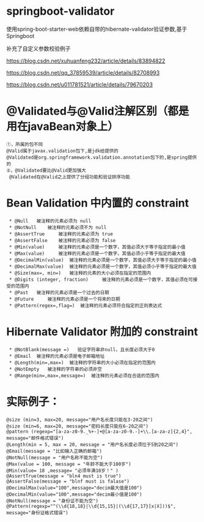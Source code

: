 # springboot-validator
使用spring-boot-starter-web依赖自带的hibernate-validator验证参数,基于Springboot

补充了自定义参数校验例子

https://blog.csdn.net/xuhuanfeng232/article/details/83894822

https://blog.csdn.net/qq_37859539/article/details/82708993

https://blog.csdn.net/u011781521/article/details/79670203


  
# @Validated与@Valid注解区别（都是用在javaBean对象上）
	①，所属的包不同
	@Valid属于javax.validation包下,是jdk给提供的
	@Validated是org.springframework.validation.annotation包下的,是spring提供的
	②，@Validated要比@Valid更加强大
     @Validated在@Valid之上提供了分组功能和验证排序功能
     
# Bean Validation 中内置的 constraint       
     * @Null   被注释的元素必须为 null       
     * @NotNull    被注释的元素必须不为 null       
     * @AssertTrue     被注释的元素必须为 true       
     * @AssertFalse    被注释的元素必须为 false       
     * @Min(value)     被注释的元素必须是一个数字，其值必须大于等于指定的最小值       
     * @Max(value)     被注释的元素必须是一个数字，其值必须小于等于指定的最大值       
     * @DecimalMin(value)  被注释的元素必须是一个数字，其值必须大于等于指定的最小值       
     * @DecimalMax(value)  被注释的元素必须是一个数字，其值必须小于等于指定的最大值       
     * @Size(max=, min=)   被注释的元素的大小必须在指定的范围内       
     * @Digits (integer, fraction)     被注释的元素必须是一个数字，其值必须在可接受的范围内       
     * @Past   被注释的元素必须是一个过去的日期       
     * @Future     被注释的元素必须是一个将来的日期       
     * @Pattern(regex=,flag=)  被注释的元素必须符合指定的正则表达式       
# Hibernate Validator 附加的 constraint       
     * @NotBlank(message =)   验证字符串非null，且长度必须大于0       
     * @Email  被注释的元素必须是电子邮箱地址       
     * @Length(min=,max=)  被注释的字符串的大小必须在指定的范围内       
     * @NotEmpty   被注释的字符串的必须非空       
     * @Range(min=,max=,message=)  被注释的元素必须在合适的范围内 
     
     
# 实际例子：
	@size (min=3, max=20, message="用户名长度只能在3-20之间")
	@size (min=6, max=20, message="密码长度只能在6-20之间")
	@pattern (regexp="[a-za-z0-9._%+-]+@[a-za-z0-9.-]+\\.[a-za-z]{2,4}", message="邮件格式错误")
	@Length(min = 5, max = 20, message = "用户名长度必须位于5到20之间")  
	@Email(message = "比如输入正确的邮箱")  
	@NotNull(message = "用户名称不能为空")
	@Max(value = 100, message = "年龄不能大于100岁")
	@Min(value= 18 ,message= "必须年满18岁！" )  
	@AssertTrue(message = "bln4 must is true")
	@AssertFalse(message = "blnf must is falase")
	@DecimalMax(value="100",message="decim最大值是100")
	@DecimalMin(value="100",message="decim最小值是100")
	@NotNull(message = "身份证不能为空")
	@Pattern(regexp="^(\\d{18,18}|\\d{15,15}|(\\d{17,17}[x|X]))$", message="身份证格式错误")
     
